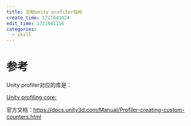 ```yaml
---
title: 定制unity profiler指标
create_time: 1721641024
edit_time: 1721641156
categories:
  - skill
---
```



# 参考

Unity profiler对应的库是：

[Unity profiling core:](https://docs.unity3d.com/Packages/com.unity.profiling.core@1.0/manual/index.html)

官方文档：https://docs.unity3d.com/Manual/Profiler-creating-custom-counters.html 

